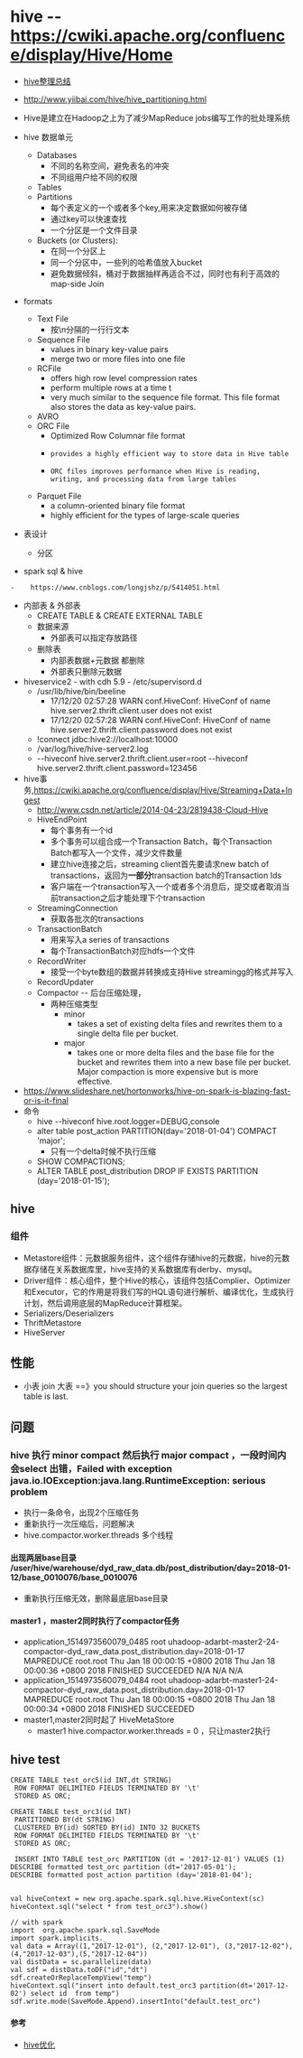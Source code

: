 #	hive -- https://cwiki.apache.org/confluence/display/Hive/Home
*   [hive整理总结](http://www.bijishequ.com/detail/566762?p=)
*   http://www.yiibai.com/hive/hive_partitioning.html
*	Hive是建立在Hadoop之上为了减少MapReduce jobs编写工作的批处理系统
*   hive 数据单元
    -   Databases
        +   不同的名称空间，避免表名的冲突
        +   不同组用户给不同的权限
    -   Tables
    -   Partitions
        +   每个表定义的一个或者多个key,用来决定数据如何被存储
        +   通过key可以快速查找
        +   一个分区是一个文件目录
    -   Buckets (or Clusters):
        +   在同一个分区上
        +   同一个分区中，一些列的哈希值放入bucket
        +   避免数据倾斜，桶对于数据抽样再适合不过，同时也有利于高效的map-side Join
*   formats
    -   Text File
        +   按\n分隔的一行行文本
    -   Sequence File
        +    values in binary key-value pairs
        +    merge two or more files into one file
    -   RCFile
        +   offers high row level compression rates
        +    perform multiple rows at a time t
        +    very much similar to the sequence file format. This file format also stores the data as key-value pairs.
    -   AVRO
    -   ORC File
        +    Optimized Row Columnar file format
        +     provides a highly efficient way to store data in Hive table
        +     ORC files improves performance when Hive is reading, writing, and processing data from large tables
    -   Parquet File
        +    a column-oriented binary file format
        +    highly efficient for the types of large-scale queries
*   表设计
	
	*	分区
*    spark sql & hive 
    
    -    https://www.cnblogs.com/longjshz/p/5414051.html
*   内部表 & 外部表
    -   CREATE  TABLE  & CREATE EXTERNAL TABLE 
    -   数据来源
        +   外部表可以指定存放路径
    -   删除表
        +   内部表数据+元数据 都删除
        +   外部表只删除元数据
*   hiveservice2  - with cdh 5.9 - /etc/supervisord.d
    -   /usr/lib/hive/bin/beeline
        +   17/12/20 02:57:28 WARN conf.HiveConf: HiveConf of name hive.server2.thrift.client.user does not exist
        +   17/12/20 02:57:28 WARN conf.HiveConf: HiveConf of name hive.server2.thrift.client.password does not exist
    -   !connect jdbc:hive2://localhost:10000
    -   /var/log/hive/hive-server2.log
    -   --hiveconf hive.server2.thrift.client.user=root  --hiveconf hive.server2.thrift.client.password=123456
*   hive事务,https://cwiki.apache.org/confluence/display/Hive/Streaming+Data+Ingest
    -   http://www.csdn.net/article/2014-04-23/2819438-Cloud-Hive
    *   HiveEndPoint
        +   每个事务有一个id
        +   多个事务可以组合成一个Transaction Batch，每个Transaction Batch都写入一个文件，减少文件数量
        +   建立hive连接之后，streaming client首先要请求new batch of transactions，返回为**一部分**transaction batch的Transaction Ids 
        +   客户端在一个transaction写入一个或者多个消息后，提交或者取消当前transaction之后才能处理下个transaction
    *   StreamingConnection
        -   获取各批次的transactions
    *   TransactionBatch
        -   用来写入a series of transactions
        -   每个TransactionBatch对应hdfs一个文件
    *   RecordWriter
        -   接受一个byte数组的数据并转换成支持Hive streamingg的格式并写入
    *   RecordUpdater
    *   Compactor -- 后台压缩处理，
        -   两种压缩类型
            +   minor
                *   takes a set of existing delta files and rewrites them to a single delta file per bucket.
            +   major
                *   takes one or more delta files and the base file for the bucket and rewrites them into a new base file per bucket.  Major compaction is more expensive but is more effective.
*   https://www.slideshare.net/hortonworks/hive-on-spark-is-blazing-fast-or-is-it-final
*   命令
    -   hive --hiveconf hive.root.logger=DEBUG,console  
    -   alter table post_action PARTITION(day='2018-01-04') COMPACT 'major';
        +   只有一个delta时候不执行压缩
    -   SHOW COMPACTIONS;
    -   ALTER TABLE post_distribution DROP IF EXISTS PARTITION (day='2018-01-15');

## hive
### 组件
*   Metastore组件：元数据服务组件，这个组件存储hive的元数据，hive的元数据存储在关系数据库里，hive支持的关系数据库有derby、mysql。
*   Driver组件：核心组件，整个Hive的核心，该组件包括Complier、Optimizer和Executor，它的作用是将我们写的HQL语句进行解析、编译优化，生成执行计划，然后调用底层的MapReduce计算框架。
*   Serializers/Deserializers
*   ThriftMetastore
*   HiveServer

## 性能
*    小表 join 大表 ==》you should structure your join queries so the largest table is last.


## 问题
###  hive 执行 minor compact 然后执行 major compact ，一段时间内会select 出错，Failed with exception java.io.IOException:java.lang.RuntimeException: serious problem 
*   执行一条命令，出现2个压缩任务
*   重新执行一次压缩后，问题解决
*   hive.compactor.worker.threads 多个线程

####  出现两层base目录 /user/hive/warehouse/dyd_raw_data.db/post_distribution/day=2018-01-12/base_0010076/base_0010076
*   重新执行压缩无效，删除最底层base目录

#### master1 ，master2同时执行了compactor任务
*    application_1514973560079_0485 root    uhadoop-adarbt-master2-24-compactor-dyd_raw_data.post_distribution.day=2018-01-17   MAPREDUCE   root.root   Thu Jan 18 00:00:15 +0800 2018  Thu Jan 18 00:00:36 +0800 2018  FINISHED    SUCCEEDED   N/A N/A N/A 
*   application_1514973560079_0484  root    uhadoop-adarbt-master1-24-compactor-dyd_raw_data.post_distribution.day=2018-01-17   MAPREDUCE   root.root   Thu Jan 18 00:00:15 +0800 2018  Thu Jan 18 00:00:34 +0800 2018  FINISHED    SUCCEEDED   
*   master1,master2同时起了 HiveMetaStore
    -   master1 hive.compactor.worker.threads = 0 ，只让master2执行



## hive test
```
CREATE TABLE test_orc5(id INT,dt STRING)
 ROW FORMAT DELIMITED FIELDS TERMINATED BY '\t'
 STORED AS ORC;

CREATE TABLE test_orc3(id INT)
 PARTITIONED BY(dt STRING)
 CLUSTERED BY(id) SORTED BY(id) INTO 32 BUCKETS
 ROW FORMAT DELIMITED FIELDS TERMINATED BY '\t'
 STORED AS ORC;

 INSERT INTO TABLE test_orc PARTITION (dt = '2017-12-01') VALUES (1)
DESCRIBE formatted test_orc partition (dt='2017-05-01');
DESCRIBE formatted post_action partition (day='2018-01-04');


val hiveContext = new org.apache.spark.sql.hive.HiveContext(sc)
hiveContext.sql("select * from test_orc3").show()

// with spark
import  org.apache.spark.sql.SaveMode
import spark.implicits._
val data = Array((1,"2017-12-01"), (2,"2017-12-01"), (3,"2017-12-02"), (4,"2017-12-03"),(5,"2017-12-04"))
val distData = sc.parallelize(data)
val sdf = distData.toDF("id","dt")
sdf.createOrReplaceTempView("temp")
hiveContext.sql("insert into default.test_orc3 partition(dt='2017-12-02') select id  from temp")
sdf.write.mode(SaveMode.Append).insertInto("default.test_orc")
```







####  参考

* [hive优化](https://mp.weixin.qq.com/s?__biz=MzU3NTE2NzAxNQ==&mid=2247486104&idx=1&sn=9500865eb98dac5a9fd3953c46d34492&chksm=fd2605d0ca518cc61b3e334f3fbfdfcf963ab8f0ff56d4f4ff6cea970e59e432132cf1d145d8&scene=126&sessionid=1593305628&key=4c1fdc1b8b36e6a467dcc272fd14dad14b72f9cdd6f8f9e6c37a1a522412f4dcac2a52f5cd30fbf55abbfbfff7ae54626668a0547407d5f7e6337fa7c5d56f1b343dd7718cf01c43713033e7d57edda9&ascene=1&uin=Mjk1NTAwNzcwMg%3D%3D&devicetype=Windows+10+x64&version=62090070&lang=zh_CN&exportkey=Ac7eVNJ9u8A%2Bv4DSpV89kqY%3D&pass_ticket=LdGjgwSURpwO%2B4cAswh2%2FSfXs0FDIVu7ZeivJ2TFKRwPMoUI276O%2BAcVtEdRAjLN)